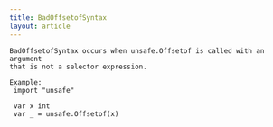 ```yaml
---
title: BadOffsetofSyntax
layout: article
---
```

<!-- Copyright 2023 The Go Authors. All rights reserved.
     Use of this source code is governed by a BSD-style
     license that can be found in the LICENSE file. -->

<!-- Code generated by generrordocs.go; DO NOT EDIT. -->

```
BadOffsetofSyntax occurs when unsafe.Offsetof is called with an argument
that is not a selector expression.

Example:
 import "unsafe"

 var x int
 var _ = unsafe.Offsetof(x)
```

